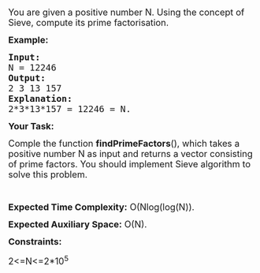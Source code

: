 <div class="problems_problem_content__Xm_eO"><p dir="ltr"><span style="font-size: 18px;">You are given a positive number N. Using the concept of Sieve, compute its prime factorisation.</span></p>
<p dir="ltr"><strong><span style="font-size: 18px;">Example:</span></strong></p>
<pre><strong><span style="font-size: 18px;">Input: </span></strong>
<span style="font-size: 18px;">N = 12246</span>
<strong><span style="font-size: 18px;">Output: </span></strong>
<span style="font-size: 18px;">2 3 13 157</span>
<strong><span style="font-size: 18px;">Explanation: </span></strong>
<span style="font-size: 18px;">2*3*13*157 = 12246 = N.
</span></pre>
<p dir="ltr"><strong><span style="font-size: 18px;">Your Task:</span></strong></p>
<p dir="ltr"><span style="font-size: 18px;">Comple the function <strong>findPrimeFactors</strong>(), which takes a positive number N as input and returns a vector consisting of prime factors. You should implement Sieve algorithm to solve this problem.</span></p>
<p>&nbsp;</p>
<p dir="ltr"><span style="font-size: 18px;"><strong>Expected Time Complexity:</strong> O(Nlog(log(N)).</span></p>
<p dir="ltr"><span style="font-size: 18px;"><strong>Expected Auxiliary Space:</strong> O(N).</span></p>
<p dir="ltr"><strong><span style="font-size: 18px;">Constraints:</span></strong></p>
<p dir="ltr"><span style="font-size: 18px;">2&lt;=N&lt;=2*10<sup>5</sup></span></p>
<p>&nbsp;</p></div>
